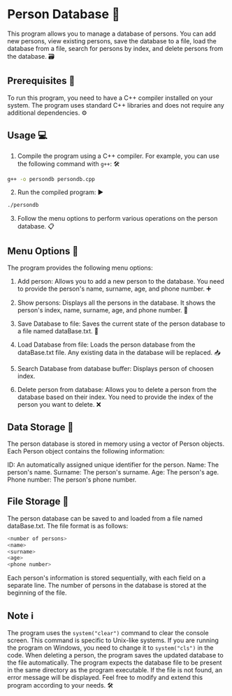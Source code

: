 # Person Database :busts_in_silhouette:

This program allows you to manage a database of persons. You can add new persons, view existing persons, save the database to a file, load the database from a file, search for persons by index, and delete persons from the database. :card_file_box:

## Prerequisites :memo:

To run this program, you need to have a C++ compiler installed on your system. The program uses standard C++ libraries and does not require any additional dependencies. :gear:

## Usage :computer:

1. Compile the program using a C++ compiler. For example, you can use the following command with `g++`: :hammer_and_wrench:

```bash
g++ -o persondb persondb.cpp
```
2. Run the compiled program: :arrow_forward:
```bash
./persondb
```
3. Follow the menu options to perform various operations on the person database. :clipboard:

## Menu Options :bookmark_tabs:
The program provides the following menu options:

1. Add person: Allows you to add a new person to the database. You need to provide the person's name, surname, age, and phone number. :heavy_plus_sign:

2. Show persons: Displays all the persons in the database. It shows the person's index, name, surname, age, and phone number. :eyes:

3. Save Database to file: Saves the current state of the person database to a file named dataBase.txt. :floppy_disk:

4. Load Database from file: Loads the person database from the dataBase.txt file. Any existing data in the database will be replaced. :inbox_tray:

5. Search Database from database buffer: Displays person of choosen index.

6. Delete person from database: Allows you to delete a person from the database based on their index. You need to provide the index of the person you want to delete. :x:

## Data Storage :file_folder:
The person database is stored in memory using a vector of Person objects. Each Person object contains the following information:

ID: An automatically assigned unique identifier for the person.
Name: The person's name.
Surname: The person's surname.
Age: The person's age.
Phone number: The person's phone number.
## File Storage :floppy_disk:
The person database can be saved to and loaded from a file named dataBase.txt. The file format is as follows:
```cpp
<number of persons>
<name>
<surname>
<age>
<phone number>
```
Each person's information is stored sequentially, with each field on a separate line. The number of persons in the database is stored at the beginning of the file.

## Note :information_source:
The program uses the ```system("clear")``` command to clear the console screen. This command is specific to Unix-like systems. If you are running the program on Windows, you need to change it to ```system("cls")``` in the code.
When deleting a person, the program saves the updated database to the file automatically.
The program expects the database file to be present in the same directory as the program executable. If the file is not found, an error message will be displayed.
Feel free to modify and extend this program according to your needs. :hammer_and_wrench:
